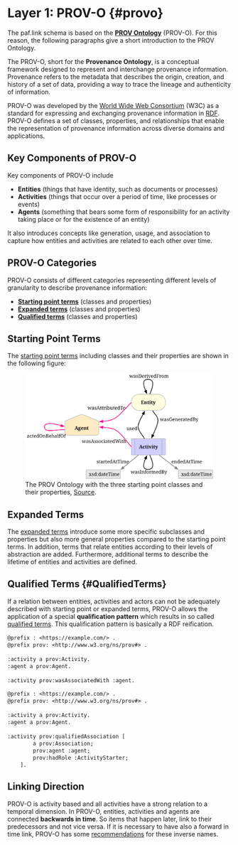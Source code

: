 # Layer 1: PROV-O {#provo}

The paf.link schema is based on the [**PROV Ontology**](https://www.w3.org/TR/prov-o/) (PROV-O). For this reason, the following paragraphs give a short introduction to the PROV Ontology.

The PROV-O, short for the **Provenance Ontology**, is a conceptual framework designed to represent and interchange provenance information. Provenance refers to the metadata that describes the origin, creation, and history of a set of data, providing a way to trace the lineage and authenticity of information.

PROV-O was developed by the [World Wide Web Consortium](https://www.w3.org/) (W3C) as a standard for expressing and exchanging provenance information in [RDF](https://www.w3.org/TR/rdf11-primer/). PROV-O defines a set of classes, properties, and relationships that enable the representation of provenance information across diverse domains and applications.

## Key Components of PROV-O

Key components of PROV-O include

- **Entities** (things that have identity, such as documents or processes)
- **Activities** (things that occur over a period of time, like processes or events)
- **Agents** (something that bears some form of responsibility for an activity taking place or for the existence of an entity)

It also introduces concepts like generation, usage, and association to capture how entities and activities are related to each other over time.

## PROV-O Categories

PROV-O consists of different categories representing different levels of granularity to describe provenance information:

- **[Starting point terms](https://www.w3.org/TR/prov-o/#description-starting-point-terms)** (classes and properties)
- **[Expanded terms](https://www.w3.org/TR/prov-o/#description-expanded-terms)** (classes and properties)
- **[Qualified terms](https://www.w3.org/TR/prov-o/#description-qualified-terms)** (classes and properties)

## Starting Point Terms

The [starting point terms](https://www.w3.org/TR/prov-o/#description-starting-point-terms) including classes and their properties are shown in the following figure:

<figure id="figure">
  <img src="img/starting-points.svg" alt="PROV-O" />
  <figcaption>The PROV Ontology with the three starting point classes and their properties, <a href="https://www.w3.org/TR/2013/REC-prov-o-20130430/" target="_blank">Source</a>.
  </figcaption>
</figure>

## Expanded Terms

The [expanded terms](https://www.w3.org/TR/prov-o/#description-expanded-terms) introduce some more specific subclasses and properties but also more general properties compared to the starting point terms. In addition, terms that relate entities according to their levels of abstraction are added. Furthermore, additional terms to describe the lifetime of entities and activities are defined.

## Qualified Terms {#QualifiedTerms}

If a relation between entities, activities and actors can not be adequately described with starting point or expanded terms, PROV-O allows the application of a special **qualification pattern** which results in so called [qualified terms](https://www.w3.org/TR/prov-o/#description-qualified-terms). This qualification pattern is basically a RDF reification.

<aside class="example" title="Using starting point terms for describing a relation.">

```turtle
@prefix : <https://example.com/> .
@prefix prov: <http://www.w3.org/ns/prov#> .

:activity a prov:Activity.
:agent a prov:Agent.

:activity prov:wasAssociatedWith :agent.
```

</aside>

<aside class="example" title="Using qualified terms for describing a relation.">

```turtle
@prefix : <https://example.com/> .
@prefix prov: <http://www.w3.org/ns/prov#> .

:activity a prov:Activity.
:agent a prov:Agent.

:activity prov:qualifiedAssociation [
        a prov:Association;
        prov:agent :agent;
        prov:hadRole :ActivityStarter;
    ].
```

</aside>

## Linking Direction

PROV-O is activity based and all activities have a strong relation to a temporal dimension. In PROV-O, entities, activities and agents are connected **backwards in time**. So items that happen later, link to their predecessors and not vice versa. If it is necessary to have also a forward in time link, PROV-O has some [recommendations](https://www.w3.org/TR/prov-o/#inverse-names-table) for these inverse names.
